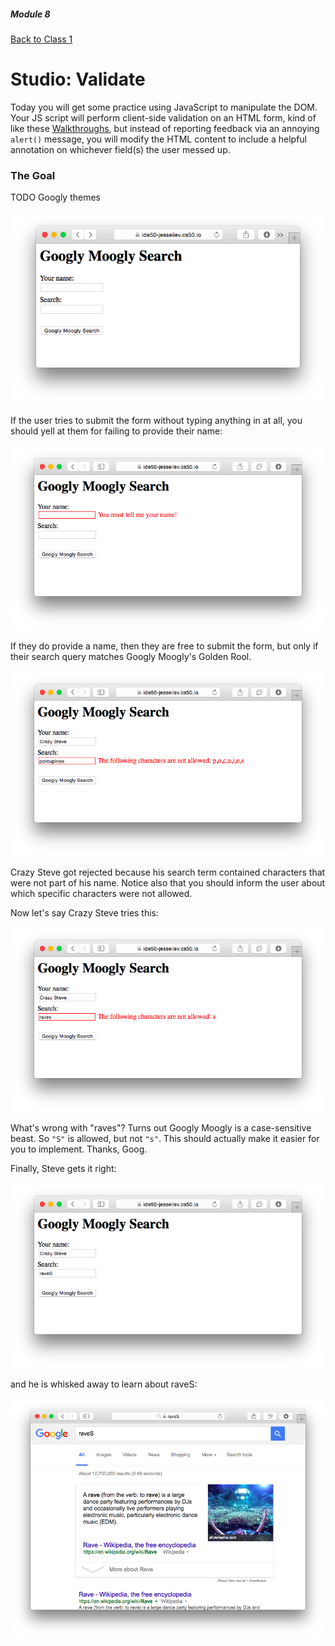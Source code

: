 ##### Module 8

[Back to Class 1](../../class1)

# Studio: Validate

Today you will get some practice using JavaScript to manipulate the DOM. Your JS script will perform client-side validation on an HTML form, kind of like these <a href="https://www.youtube.com/watch?v=eViManaIKkQ&index=9&list=PLhQjrBD2T382FjybRNOXyEdsjP9CNKJgb" target="_blank">Walkthroughs</a>, but instead of reporting feedback via an annoying `alert()` message, you will modify the HTML content to include a helpful annotation on whichever field(s) the user messed up.

### The Goal

TODO Googly themes

<img src="screenshots/blank.png"/>

If the user tries to submit the form without typing anything in at all, you should yell at them for failing to provide their name:

<img src="screenshots/invalid-noname.png"/>

If they do provide a name, then they are free to submit the form, but only if their search query matches Googly Moogly's Golden Rool. 

<img src="screenshots/invalid-chars.png"/>

Crazy Steve got rejected because his search term contained characters that were not part of his name. Notice also that you should inform the user about which specific characters were not allowed.

Now let's say Crazy Steve tries this:

<img src="screenshots/invalid-casesensitive.png"/>

What's wrong with "raves"? Turns out Googly Moogly is a case-sensitive beast. So `"S"` is allowed, but not `"s"`. This should actually make it easier for you to implement. Thanks, Goog.

Finally, Steve gets it right:

<img src="screenshots/valid.png"/>

and he is whisked away to learn about raveS:

<img src="screenshots/google.png"/>
